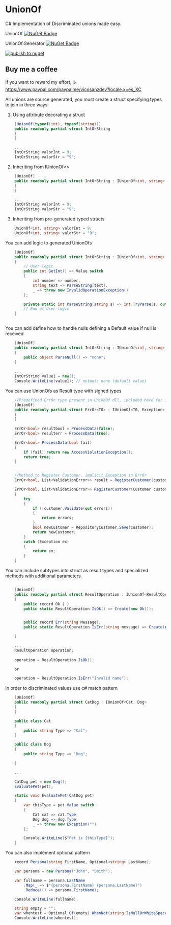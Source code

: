 # UnionOf
C# Implementation of Discriminated unions made easy.

UnionOf [![NuGet Badge](https://buildstats.info/nuget/UnionOf)](https://www.nuget.org/packages/UnionOf/)

UnionOf.Generator [![NuGet Badge](https://buildstats.info/nuget/UnionOf.Generator)](https://www.nuget.org/packages/UnionOf.Generator/)

[![publish to nuget](https://github.com/vicosanz/UnionOf/actions/workflows/main.yml/badge.svg)](https://github.com/vicosanz/UnionOf/actions/workflows/main.yml)


## Buy me a coffee
If you want to reward my effort, :coffee: https://www.paypal.com/paypalme/vicosanzdev?locale.x=es_XC


All unions are source generated, you must create a struct specifying types to join in three ways:

1. Using attribute decorating a struct

```csharp
    [UnionOf(typeof(int), typeof(string))] 
    public readonly partial struct IntOrString
    {
    }

    ...
    IntOrString valorInt = 9;
    IntOrString valorStr = "9";

```


2. Inheriting from IUnionOf<>

```csharp
    [UnionOf]
    public readonly partial struct IntOrString : IUnionOf<int, string>
    {
    }

    ...
    IntOrString valorInt = 9;
    IntOrString valorStr = "9";
```

3. Inheriting from pre-generated typed structs

```csharp
    UnionOf<int, string> valorInt = 9;
    UnionOf<int, string> valorStr = "9";
```

You can add logic to generated UnionOfs

```csharp
    [UnionOf]
    public readonly partial struct IntOrString : IUnionOf<int, string>
    {
        // User logic
        public int GetInt() => Value switch
        {
            int number => number,
            string text => ParseString(text),
            _ => throw new InvalidOperationException()
        };

        private static int ParseString(string s) => int.TryParse(s, out int num) ? num : 0;
        // End of User logic
    }
    
```

You can add define how to handle nulls defining a Default value if null is received

```csharp
    [UnionOf]
    public readonly partial struct IntOrString : IUnionOf<int, string>, IHandleDefaultValue
    {
        public object ParseNull() => "none";
    }
    
    ...
    IntOrString value1 = new();
    Console.WriteLine(value1); // output: none (default value)
```


You can use UnionOfs as Result type with signed types

```csharp
    //Predefined ErrOr type present in UnionOf dll, included here for illustration
    [UnionOf]
    public readonly partial struct ErrOr<T0> : IUnionOf<T0, Exception>, IErrOr
    {
    }
    
    ErrOr<bool> resultbool = ProcessData(false);
    ErrOr<bool> resulterr = ProcessData(true);

    ErrOr<bool> ProcessData(bool fail)
    {
        if (fail) return new AccessViolationException();
        return true;
    }


    //Method to Register Customer, implicit Exception in ErrOr
    ErrOr<bool, List<ValidationError>> result = RegisterCustomer(customer);

    ErrOr<bool, List<ValidationError>> RegisterCustomer(Customer customer)
    {
        try
        {
            if (!customer.Validate(out errors))
            {
                return errors;
            }
            bool newCustomer = RepositoryCustomer.Save(customer);
            return newCustomer;
        }
        catch (Exception ex)
        {
            return ex;
        }
    }
```


You can include subtypes into struct as result types and specialized methods with additional parameters.

```csharp

    [UnionOf]
    public readonly partial struct ResultOperation : IUnionOf<ResultOperation.Ok, ResultOperation.Err>
    {
        public record Ok { }
        public static ResultOperation IsOk() => Create(new Ok());


        public record Err(string Message);
        public static ResultOperation IsErr(string message) => Create(new Err(message));

    }

    ...
    ResultOperation operation;
    
    operation = ResultOperation.IsOk();

    or

    operation = ResultOperation.IsErr("Invalid name");

```


In order to discriminated values use c# match pattern

```csharp
    [UnionOf]
    public readonly partial struct CatDog : IUnionOf<Cat, Dog>
    {
    }

    public class Cat
    {
        public string Type => "Cat";
    }

    public class Dog
    {
        public string Type => "Dog";

    }

    ...

    CatDog pet = new Dog();
    EvaluatePet(pet);

    static void EvaluatePet(CatDog pet)
    {
        var thisType = pet.Value switch
        {
            Cat cat => cat.Type,
            Dog dog => dog.Type,
            _ => throw new Exception("")
        };

        Console.WriteLine($"Pet is {thisType}");
    }
```


You can also implement optional pattern

```csharp
    record Persona(string FirstName, Optional<string> LastName);

    var persona = new Persona("John", "Smith");

    var fullname = persona.LastName
        .Map(_ => $"{persona.FirstName} {persona.LastName}")
        .Reduce(() => persona.FirstName);

    Console.WriteLine(fullname);
```


```csharp
    string empty = "";
    var whentest = Optional.Of(empty).WhenNot(string.IsNullOrWhiteSpace).Reduce("is empty");
    Console.WriteLine(whentest);
```
